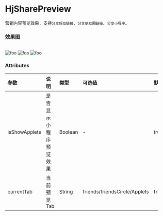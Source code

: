# HjSharePreview

营销内容预览效果，支持`分享好友链接`、`分享朋友圈链接`、`分享小程序`。

### 效果图
<br />
<img :src="$withBase('/images/hj-share-preview-1.png')" alt="foo"> 
<img :src="$withBase('/images/hj-share-preview-2.png')" alt="foo"> 
<img :src="$withBase('/images/hj-share-preview-3.png')" alt="foo"> 

### Attributes

参数|说明|类型|可选值|默认值
:-|:-|:-|:-|:-
isShowApplets | 是否显示小程序预览效果 | Boolean | - | true
currentTab | 当前预览Tab | String | friends/friendsCircle/Applets | friends
